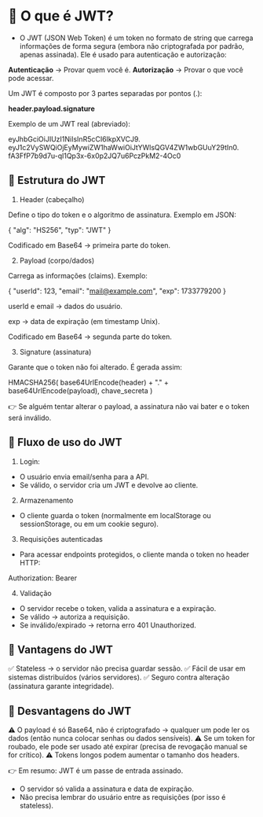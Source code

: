 # 🔹 O que é JWT?

- O JWT (JSON Web Token) é um token no formato de string que carrega informações de forma segura (embora não criptografada por padrão, apenas assinada).
  Ele é usado para autenticação e autorização:

**Autenticação** → Provar quem você é.
**Autorização** → Provar o que você pode acessar.

Um JWT é composto por 3 partes separadas por pontos (.):

**header.payload.signature**

Exemplo de um JWT real (abreviado):

eyJhbGciOiJIUzI1NiIsInR5cCI6IkpXVCJ9.
eyJ1c2VySWQiOjEyMywiZW1haWwiOiJtYWlsQGV4ZW1wbGUuY29tIn0.
fA3FfP7b9d7u-ql1Qp3x-6x0p2JQ7u6PczPkM2-4Oc0

## 🔹 Estrutura do JWT

1. Header (cabeçalho)

Define o tipo do token e o algoritmo de assinatura.
Exemplo em JSON:

{
"alg": "HS256",
"typ": "JWT"
}

Codificado em Base64 → primeira parte do token.

2. Payload (corpo/dados)

Carrega as informações (claims).
Exemplo:

{
"userId": 123,
"email": "mail@example.com",
"exp": 1733779200
}

userId e email → dados do usuário.

exp → data de expiração (em timestamp Unix).

Codificado em Base64 → segunda parte do token.

3. Signature (assinatura)

Garante que o token não foi alterado.
É gerada assim:

HMACSHA256(
base64UrlEncode(header) + "." + base64UrlEncode(payload),
chave_secreta
)

👉 Se alguém tentar alterar o payload, a assinatura não vai bater e o token será inválido.

## 🔹 Fluxo de uso do JWT

1. Login:

- O usuário envia email/senha para a API.
- Se válido, o servidor cria um JWT e devolve ao cliente.

2. Armazenamento

- O cliente guarda o token (normalmente em localStorage ou sessionStorage, ou em um cookie seguro).

3. Requisições autenticadas

- Para acessar endpoints protegidos, o cliente manda o token no header HTTP:

Authorization: Bearer <token>

4. Validação

- O servidor recebe o token, valida a assinatura e a expiração.
- Se válido → autoriza a requisição.
- Se inválido/expirado → retorna erro 401 Unauthorized.

## 🔹 Vantagens do JWT

✅ Stateless → o servidor não precisa guardar sessão.
✅ Fácil de usar em sistemas distribuídos (vários servidores).
✅ Seguro contra alteração (assinatura garante integridade).

## 🔹 Desvantagens do JWT

⚠️ O payload é só Base64, não é criptografado → qualquer um pode ler os dados (então nunca colocar senhas ou dados sensíveis).
⚠️ Se um token for roubado, ele pode ser usado até expirar (precisa de revogação manual se for crítico).
⚠️ Tokens longos podem aumentar o tamanho dos headers.

👉 Em resumo: JWT é um passe de entrada assinado.

- O servidor só valida a assinatura e data de expiração.
- Não precisa lembrar do usuário entre as requisições (por isso é stateless).

